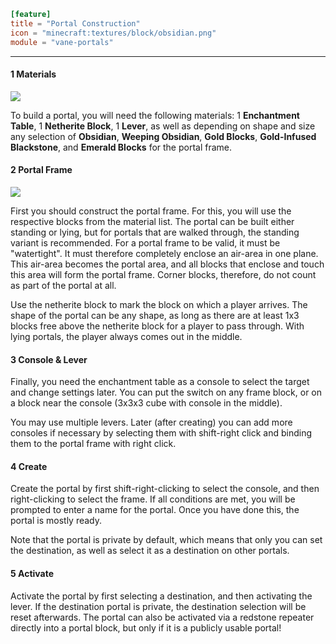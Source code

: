 ```toml
[feature]
title = "Portal Construction"
icon = "minecraft:textures/block/obsidian.png"
module = "vane-portals"
```
---
#### 1 Materials

![](images/portal_materials.png)

To build a portal, you will need the following materials:
1 **Enchantment Table**, 1 **Netherite Block**, 1 **Lever**, as well as depending on shape and size any selection of **Obsidian**, **Weeping Obsidian**, **Gold Blocks**, **Gold-Infused Blackstone**, and **Emerald Blocks** for the portal frame.

#### 2 Portal Frame

![](images/portal_boundary.png)

First you should construct the portal frame. For this, you will use the respective blocks from the material list. The portal can be built either standing or lying, but for portals that are walked through, the standing variant is recommended. For a portal frame to be valid, it must be "watertight". It must therefore completely enclose an air-area in one plane. This air-area becomes the portal area, and all blocks that enclose and touch this area will form the portal frame. Corner blocks, therefore, do not count as part of the portal at all.

Use the netherite block to mark the block on which a player arrives. The shape of the portal can be any shape, as long as there are at least 1x3 blocks free above the netherite block for a player to pass through. With lying portals, the player always comes out in the middle.

#### 3 Console & Lever

Finally, you need the enchantment table as a console to select the target and change settings later. You can put the switch on any frame block, or on a block near the console (3x3x3 cube with console in the middle).

You may use multiple levers. Later (after creating) you can add more consoles if necessary by selecting them with shift-right click and binding them to the portal frame with right click.

#### 4 Create

Create the portal by first shift-right-clicking to select the console, and then right-clicking to select the frame. If all conditions are met, you will be prompted to enter a name for the portal. Once you have done this, the portal is mostly ready.

Note that the portal is private by default, which means that only you can set the destination, as well as select it as a destination on other portals.

#### 5 Activate

Activate the portal by first selecting a destination, and then activating the lever. If the destination portal is private, the destination selection will be reset afterwards. The portal can also be activated via a redstone repeater directly into a portal block, but only if it is a publicly usable portal!
